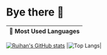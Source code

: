 # Bye there 👋

|🚀 Most Used Languages|
|:-:|
[![Ruihan's GitHub stats](https://github-readme-stats.vercel.app/api?username=ruihan11)](https://github.com/anuraghazra/github-readme-stats)
|![Top Langs](https://github-readme-stats.vercel.app/api/top-langs/?username=ruihan11&layout=compact&theme=merko)|
